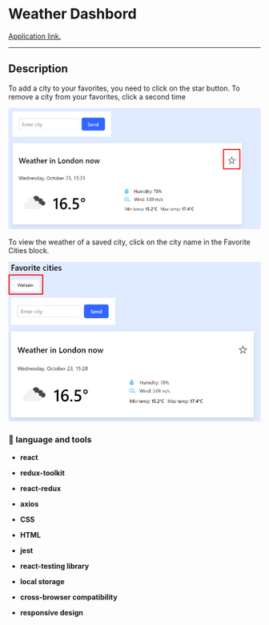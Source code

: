 # Weather Dashbord

<a href="https://weather-dashboard-vert.vercel.app/">Application link.</a>

---

## Description
To add a city to your favorites, you need to click on the star button.
To remove a city from your favorites, click a second time

<img width="800px" src="src/common/assets/images/readme-image-star.png">

To view the weather of a saved city, click on the city name in the Favorite Cities block.

<img width="800px" src="src/common/assets/images/readme-image-favorite.png">

### :briefcase: language and tools

- **react**

- **redux-toolkit**

- **react-redux**

- **axios**

- **CSS**

- **HTML**

- **jest**

- **react-testing library**

- **local storage**

- **cross-browser compatibility**

- **responsive design**
